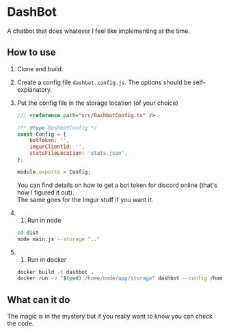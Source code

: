 # DashBot

A chatbot that does whatever I feel like implementing at the time.

## How to use

1. Clone and build.
2. Create a config file `dashbot.config.js`. The options should be self-explanatory.
3. Put the config file in the storage location (of your choice)

    ```javascript
    /// <reference path="src/DashbotConfig.ts" />

    /** @type DashbotConfig */
    const Config = {
    	botToken: '',
    	imgurClientId: '',
    	statsFileLocation: 'stats.json',
    };

    module.exports = Config;
    ```

    You can find details on how to get a bot token for discord online (that's how I figured it out).  
    The same goes for the Imgur stuff if you want it.

4.  1. Run in node

    ```bash
    cd dist
    node main.js --storage ".."
    ```

5.  1. Run in docker

    ```bash
    docker build -t dashbot .
    docker run -v "$(pwd):/home/node/app/storage" dashbot --config /home/node/app/storage
    ```

## What can it do

The magic is in the mystery but if you really want to know you can check the code.
